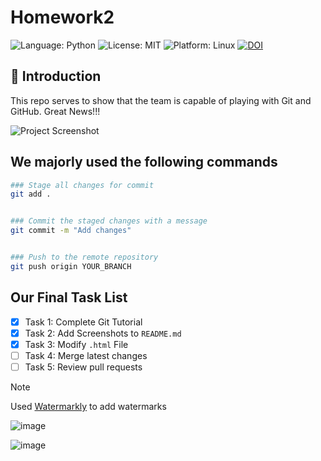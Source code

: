 # Homework2

<!-- Badges -->
![Language: Python](https://img.shields.io/badge/Language-Python-blue.svg)
![License: MIT](https://img.shields.io/badge/License-MIT-green.svg)
![Platform: Linux](https://img.shields.io/badge/Platform-Linux-orange.svg)
[![DOI](https://zenodo.org/badge/914548455.svg)](https://doi.org/10.5281/zenodo.14720533)


## 📝 Introduction
This repo serves to show that the team is capable of playing with Git and GitHub. Great News!!!

![Project Screenshot](https://raw.githubusercontent.com/Software-Engineering-Spring-2025/git-homework2/refs/heads/svasude7/assets/Screenshot%202025-01-28%20at%204.39.04%E2%80%AFPM.png)

## We majorly used the following commands

```sh
### Stage all changes for commit
git add .


### Commit the staged changes with a message
git commit -m "Add changes"


### Push to the remote repository
git push origin YOUR_BRANCH
```

## Our Final Task List

- [x] Task 1: Complete Git Tutorial 
- [x] Task 2: Add Screenshots to `README.md`  
- [x] Task 3: Modify `.html` File  
- [ ] Task 4: Merge latest changes  
- [ ] Task 5: Review pull requests

> [!Note]
> Used [Watermarkly](https://watermarkly.com/#app) to add watermarks

![image](https://raw.githubusercontent.com/Software-Engineering-Spring-2025/git-homework2/refs/heads/svasude7/assets/Screenshot%202025-01-27%20at%2010.14.24%E2%80%AFPM.png)

![image](https://raw.githubusercontent.com/Software-Engineering-Spring-2025/git-homework2/refs/heads/svasude7/assets/Screenshot%202025-01-27%20at%2010.14.31%E2%80%AFPM.png)





